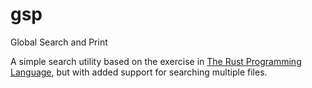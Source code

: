 # gsp
Global Search and Print

A simple search utility based on the exercise in [The Rust Programming Language](https://doc.rust-lang.org/book/), but with added support for searching multiple files.
